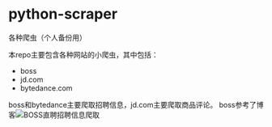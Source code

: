 # python-scraper
 各种爬虫（个人备份用）
 
 本repo主要包含各种网站的小爬虫，其中包括：
 * boss
 * jd.com
 * bytedance.com
 
 boss和bytedance主要爬取招聘信息，jd.com主要爬取商品评论。
 boss参考了博客![BOSS直聘招聘信息爬取](https://blog.csdn.net/d1240673769/article/details/91409878)
 
